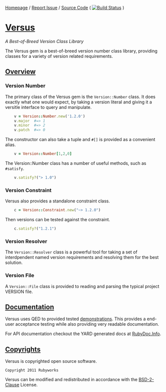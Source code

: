 [Homepage](http://rubyworks.github.com/versus) /
[Report Issue](http://github.com/rubyworks/versus) /
[Source Code](http://github.com/rubyworks/versus)
( [![Build Status](https://travis-ci.org/rubyworks/versus.png)](https://travis-ci.org/rubyworks/versus) )


# [Versus](http://rubyworks.github.com/versus)

*A Best-of-Breed Version Class Library*

The Versus gem is a best-of-breed version number class library, providing classes
for a variety of version related requirements.


## [Overview](#overview)

### Version Number

The primary class of the Versus gem is the `Version::Number` class. It does
exactly what one would expect, by taking a version literal and giving it a
versitle interface to query and manipulate.

```ruby
    v = Version::Number.new('1.2.0')
    v.major  #=> 1
    v.minor  #=> 2
    v.patch  #=> 0
```

The constructor can also take a tuple and `#[]` is provided as a convenient alias.

```ruby
    v = Version::Number[1,2,0]
```

The Version::Number class has a number of useful methods, such as `#satisfy`.

```ruby
    v.satisfy?("> 1.0")
```

### Version Constraint

Versus also provides a standalone constraint class.

```ruby
    c = Version::Constraint.new("~> 1.2.0")
```

Then versions can be tested against the constraint.

```ruby
    c.satisfy?("1.2.1")
```

### Version Resolver

The `Version::Resolver` class is a powerful tool for taking a set of interdpendent
named version requirements and resolving them for the best solution.


### Version File

A `Version::File` class is provided to reading and parsing the typical project VERSION file.



## [Documentation](#documentation)

Versus uses QED to provided tested [demonstrations](http://). This provides a end-user 
acceptance testing while also providing very readable documentation.

For API documentation checkout the YARD generated docs at [RubyDoc.Info](http://rubydoc.info/gems/versus/frames).


## [Copyrights](#copyrights)

Versus is copyrighted open source software.

    Copyright 2011 Rubyworks

Versus can be modified and redistributed in accordance with the
[BSD-2-Clause](http://spdx.org/licenses/bsd-2-clause) License.

